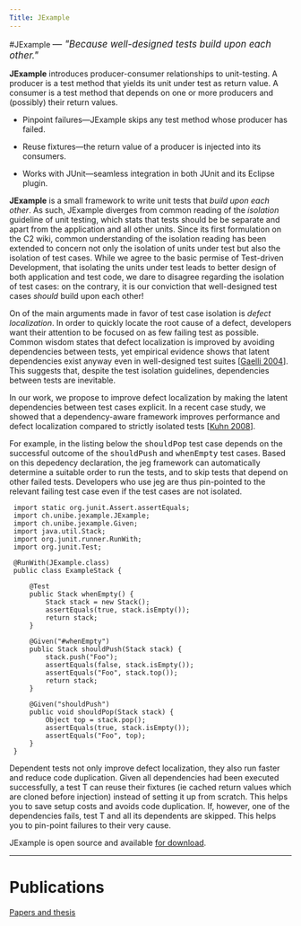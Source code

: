 ```yaml
---
Title: JExample
---
```

#JExample
<big>&mdash; *"Because well-designed tests build upon each other."*</big>

**JExample** introduces producer-consumer relationships to unit-testing. A producer is a test method that yields its unit under test as return value. A consumer is a test method that depends on one or more producers and (possibly) their return values.


-  Pinpoint failures&mdash;JExample skips any test method whose producer has failed.


-  Reuse fixtures&mdash;the return value of a producer is injected into its consumers.


-  Works with JUnit&mdash;seamless integration in both JUnit and its Eclipse plugin.

**JExample** is a small framework to write unit tests that *build upon each other*. As such, JExample diverges from common reading of the *isolation* guideline of unit testing, which stats that tests should be be separate and apart from the application and all other units. Since its first formulation on the C2 wiki, common understanding of the isolation reading has been extended to concern not only the isolation of units under test but also the isolation of test cases. While we agree to the basic permise of Test-driven Development, that isolating the units under test leads to better design of both application and test code, we dare to disagree regarding the isolation of test cases: on the contrary, it is our conviction that well-designed test cases *should* build upon each other!

On of the main arguments made in favor of test case isolation is *defect localization*. In order to quickly locate the root cause of a defect, developers want their attention to be focused on as few failing test as possible. Common wisdom states that defect localization is improved by avoiding dependencies between tests, yet empirical evidence shows that latent dependencies exist anyway even in well-designed test suites [[Gaelli 2004](%assets_url%/scgbib/?query=Gael04c&filter=Year)]. This suggests that, despite the test isolation guidelines, dependencies between tests are inevitable.

In our work, we propose to improve defect localization by making the latent dependencies between test cases explicit. In a recent case study, we showed that a dependency-aware framework improves performance and defect localization compared to strictly isolated tests [[Kuhn 2008](%assets_url%/scgbib/?query=Kuhn08a&filter=Year)].

For example, in the listing below the <tt>shouldPop</tt> test case depends on the successful outcome of the <tt>shouldPush</tt> and <tt>whenEmpty</tt> test cases. Based on this depedency declaration, the jeg framework can automatically determine a suitable order to run the tests, and to skip tests that depend on other failed tests. Developers who use jeg are thus pin-pointed to the relevant failing test case even if the test cases are not isolated.  

```
 import static org.junit.Assert.assertEquals;
 import ch.unibe.jexample.JExample;
 import ch.unibe.jexample.Given;
 import java.util.Stack;
 import org.junit.runner.RunWith;
 import org.junit.Test;
 
 @RunWith(JExample.class)
 public class ExampleStack {
 
     @Test
     public Stack whenEmpty() {
         Stack stack = new Stack();
         assertEquals(true, stack.isEmpty());
         return stack;
     }
 
     @Given("#whenEmpty")
     public Stack shouldPush(Stack stack) {
         stack.push("Foo");
         assertEquals(false, stack.isEmpty());
         assertEquals("Foo", stack.top());
         return stack;
     }
 
     @Given("shouldPush")
     public void shouldPop(Stack stack) {
         Object top = stack.pop();
         assertEquals(true, stack.isEmpty());
         assertEquals("Foo", top);
     }
 }
```

Dependent tests not only improve defect localization, they also run faster and reduce code duplication. Given all dependencies had been executed successfully, a test T can reuse their fixtures (ie cached return values which are cloned before injection) instead of setting it up from scratch. This helps you to save setup costs and avoids code duplication.
If, however, one of the dependencies fails, test T and all its dependents are skipped.
This helps you to pin-point failures to their very cause.

JExample is open source and available [for download](/download/jexample).


---

# Publications

[Papers and thesis](%assets_url%/scgbib/?query=JExample+scg&filter=Year)

